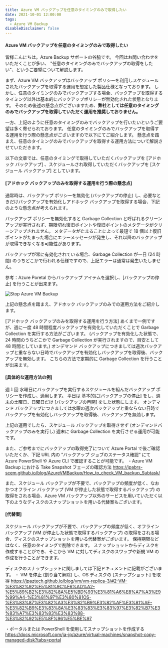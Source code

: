 ```yaml
---
title: Azure VM バックアップを任意のタイミングのみで取得したい
date: 2021-10-01 12:00:00
tags:
  - Azure VM Backup
disableDisclaimer: false
---
```


<!-- more -->
####  Azure VM バックアップを任意のタイミングのみで取得したい
皆様こんにちは。Azure Backup サポートの谷脇です。
今回はお問い合わせをいただくことが多い、 "任意のタイミングのみでバックアップの取得をしたい"、というご要望について解説します。

まず、Azure VM バックアップはバックアップ ポリシーを利用しスケジュールされたバックアップを取得する運用を想定した製品仕様となっております。
しかし、任意のタイミングのみでバックアップする場合、バックアップを取得するタイミング以外は基本的にバックアップポリシーが無効化された状態となります。
そのため後述の懸念点がございますため、**弊社としては任意のタイミングのみでバックアップを取得していただく運用を推奨しておりません。**

一方、上記のように任意のタイミングのみでバックアップを行いたいというご要望は多く寄せられております。
任意のタイミングのみでバックアップを取得する運用を行う際の懸念点がございますので以下にてご紹介します。
懸念点を踏まえ、任意のタイミングのみでバックアップを取得する運用方法について解説させていただきます。


以下の文章では、任意のタイミングで取得していただくバックアップを [アドホック バックアップ] 、スケジュールされ取得していただくバックアップを [スケジュール バックアップ] としています。

#### [アドホック バックアップのみを取得する運用を行う際の懸念点]
通常時は、バックアップ ポリシーを無効化 (バックアップの停止) し、必要なときだけバックアップを有効化しアドホック バックアップを取得する場合、下記のような懸念点が考えられます。

バックアップ ポリシーを無効化すると Garbage Collection と呼ばれるクリーンアップが実行されず、期限切れ復旧ポイントや復旧ポイントのメタデータがクリーンアップされません。
メタデータがたまることによって最短で 18 個以上復旧ポイントがたまった場合にエラーメッセージが発生し、それ以降のバックアップが取得できなくなる可能性があります。
 
バックアップが常に有効化されている場合、Garbage Collection が一日 (24 時間) のうちどこかで行われる仕様ですので、上記エラーは通常は発生いたしません。


参考：Azure Poretal からバックアップ アイテムを選択し、[バックアップの停止] を行うことが出来ます。

![Stop Azure VM Backup](https://user-images.githubusercontent.com/71251920/135618848-76248e66-8013-452e-a471-c4f7c8c37281.png)



上記の懸念点を踏まえ、アドホック バックアップのみでの運用方法をご紹介します。

[アドホック バックアップのみを取得する運用を行う方法]
あくまで一例ですが、週に一度 48 時間程度バックアップを有効化していただくことで Garbage Collection を実行する方法がございます。
(バックアップを有効化した状態で、24 時間のうちどこかで Garbage Collection が実行されますので、目安として 48 時間としています。)
オンデマンド バックアップにつきましては週次バックアップと重ならない日時でバックアップを有効化しバックアップを取得後、バックアップを無効します。
こちらの方法で定期的に Garbage Collection を行うことが出来ます。


#### [具体的な運用方法の例]
週１回 水曜日にバックアップを実行するスケジュールを組んだバックアップ ポリシーを作成し、適用します。
平日は 基本的に[バックアップの停止] をし、週末の土曜日、日曜日だけ [バックアップの再開] をした状態にします。
オンデマンド バックアップにつきましては水曜の週次バックアップと重ならない日時でバックアップを有効化しバックアップを取得後、バックアップを無効します。

上記の運用でしたら、スケジュール バックアップを取得させず (オンデマンドバックアップのみを実行し) 週末に Garbage Collection を実行させる運用が可能です。

また、ご参考までにバックアップの取得完了について Azure Portal で後ご確認いただくか、下記 URL 内の ”バックアップ ジョブのステータス確認” にて Azure PowerShell や Azure CLI で確認することが可能です。
・Azure VM Backup における Take Snapshot フェーズの確認方法 
https://jpabrs-scem.github.io/blog/AzureVMBackup/How_to_check_VM_backup_Subtask/



また、スケジュール バックアップが不要で、バックアップの頻度が低く、なおかつオフライン バックアップ (VM が停止した状態で取得するバックアップ) の取得をされる場合、Azure VM バックアップ以外のサービスを用いていただく以下のようなディスクのスナップショットを用いる代替案もございます。

#### [代替案]
スケジュール バックアップが不要で、バックアップの頻度が低く、オフライン バックアップ (VM が停止した状態で取得するバックアップ) の取得をされる場合、ディスクのスナップショットを用いる代替案がございます。
保持期限などはなく、任意のタイミングで削除できます。
スナップショットからディスクを作成することができ、そこから VM に対してディスクのスワップや新規 VM の作成を行うことができます。
 
ディスクのスナップショットに関しましては下記ドキュメントに記載がございます。
・ VM を停止 (割り当て解除) し、OS ディスクの [スナップショット] を取得
https://jpaztech.github.io/blog/vm/vm-replica-3/#2-VM-%E3%82%92%E5%81%9C%E6%AD%A2-%E5%89%B2%E3%82%8A%E5%BD%93%E3%81%A6%E8%A7%A3%E9%99%A4-%E3%81%97%E3%80%81OS-%E3%83%87%E3%82%A3%E3%82%B9%E3%82%AF%E3%81%AE-%E3%82%B9%E3%83%8A%E3%83%83%E3%83%97%E3%82%B7%E3%83%A7%E3%83%83%E3%83%88-%E3%82%92%E5%8F%96%E5%BE%97
 
・ポータルまたは PowerShell を使用してスナップショットを作成する
https://docs.microsoft.com/ja-jp/azure/virtual-machines/snapshot-copy-managed-disk?tabs=portal